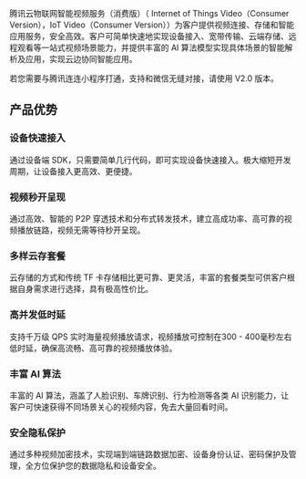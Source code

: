 腾讯云物联网智能视频服务（消费版）（ Internet of Things Video（Consumer Version），IoT Video（Consumer Version））为客户提供视频连接、存储和智能应用服务，安全高效。客户可简单快速地实现设备接入、宽带传输、云端存储、远程观看等一站式视频场景能力，并提供丰富的 AI 算法模型实现具体场景的智能解析及应用，实现云边协同智能应用。

若您需要与腾讯连连小程序打通，支持和微信无缝对接，请使用 V2.0 版本。


## 产品优势
### 设备快速接入

通过设备端 SDK，只需要简单几行代码，即可实现设备快速接入。极大缩短开发周期，让设备接入更高效、更便捷。

### 视频秒开呈现

通过高效、智能的 P2P 穿透技术和分布式转发技术，建立高成功率、高可靠的视频播放链路，视频无需等待秒开呈现。

### 多样云存套餐

云存储的方式和传统 TF 卡存储相比更可靠、更灵活，丰富的套餐类型可供客户根据自身需求进行选择，具有极高性价比。

### 高并发低时延

支持千万级 QPS 实时海量视频播放请求，视频播放可控制在300 - 400毫秒左右低时延，确保高流畅、高可靠的视频播放体验。

### 丰富 AI 算法

丰富的 AI 算法，涵盖了人脸识别、车牌识别、行为检测等各类 AI 识别能力，让客户可快速获得不同场景关心的视频内容，免去大量回看时间。

### 安全隐私保护

通过多种视频加密技术，实现端到端链路数据加密、设备身份认证、密码保护及管理，全方位保护您的数据隐私和设备安全。

